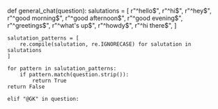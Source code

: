def general_chat(question):
    salutations = [
        r"^hello$",
        r"^hi$",
        r"^hey$",
        r"^good morning$",
        r"^good afternoon$",
        r"^good evening$",
        r"^greetings$",
        r"^what's up$",
        r"^howdy$",
        r"^hi there$",
    ]

    salutation_patterns = [
        re.compile(salutation, re.IGNORECASE) for salutation in salutations
    ]

    for pattern in salutation_patterns:
        if pattern.match(question.strip()):
            return True
    return False

    elif "@GK" in question:
